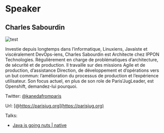 # Speaker

## Charles Sabourdin

![test](https://www.programmez.com/sites/default/files/styles/medium/public/images_actus/charles-sabourdin.jpg?itok=44khFC9i)

Investie depuis longtemps dans l’informatique, Linuxiens, Javaiste et viscéralement DevOps-iens, Charles Sabourdin est Architecte chez IPPON Technologies.
 Régulièrement en charge de problématiques d’architecture, de sécurité et de production. Il travaille sur des missions Agile et de production, d’assistance Direction, de développement et d’opérations vers un but commun: l’amélioration du processus de production et l’expérience utilisateur.
 Son focus actuel, en plus de son role de Paris'JugLeader, est Openshift, demandez-lui pourquoi.


Twitter: [@kanedafromparis](http://twitter.com/kanedafromparis)

Url: [@https://parisjug.org](https://parisjug.org)

Talks:

* [Java is going nuts | native](../talks/20170214-jigsaw.html)
